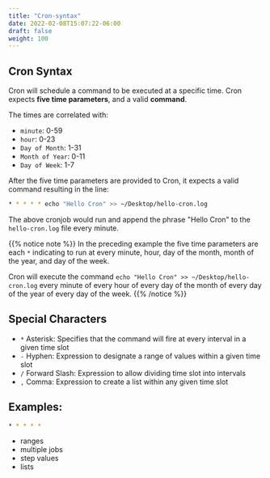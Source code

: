 ```yaml
---
title: "Cron-syntax"
date: 2022-02-08T15:07:22-06:00
draft: false
weight: 100
---
```


## Cron Syntax

Cron will schedule a command to be executed at a specific time. Cron expects **five time parameters**, and a valid **command**.

The times are correlated with:
- `minute`: 0-59
- `hour`: 0-23
- `Day of Month`: 1-31
- `Month of Year`: 0-11
- `Day of Week`: 1-7

 After the five time parameters are provided to Cron, it expects a valid command resulting in the line:

```bash
* * * * * echo "Hello Cron" >> ~/Desktop/hello-cron.log
```

The above cronjob would run and append the phrase "Hello Cron" to the `hello-cron.log` file every minute.

{{% notice note %}}
In the preceding example the five time parameters are each `*` indicating to run at every minute, hour, day of the month, month of the year, and day of the week.

Cron will execute the command `echo "Hello Cron" >> ~/Desktop/hello-cron.log` every minute of every hour of every day of the month of every day of the year of every day of the week.
{{% /notice %}}

## Special Characters

- `*` Asterisk: Specifies that the command will fire at every interval in a given time slot
- `-` Hyphen: Expression to designate a range of values within a given time slot
- `/` Forward Slash: Expression to allow dividing time slot into intervals
- `,` Comma: Expression to create a list within any given time slot

## Examples:

```bash
* * * * * 
```
- ranges
- multiple jobs
- step values
- lists